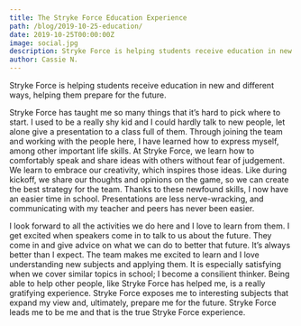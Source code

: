 ```yaml
---
title: The Stryke Force Education Experience
path: /blog/2019-10-25-education/
date: 2019-10-25T00:00:00Z
image: social.jpg
description: Stryke Force is helping students receive education in new and different ways, helping them prepare for the future.
author: Cassie N.
---
```


Stryke Force is helping students receive education in new and different ways, helping them prepare for the future.

<!--more-->

Stryke Force has taught me so many things that it’s hard to pick where to start. I used to be a really shy kid and I could hardly talk to new people, let alone give a presentation to a class full of them. Through joining the team and working with the people here, I have learned how to express myself, among other important life skills. At Stryke Force, we learn how to comfortably speak and share ideas with others without fear of judgement. We learn to embrace our creativity, which inspires those ideas. Like during kickoff, we share our thoughts and opinions on the game, so we can create the best strategy for the team. Thanks to these newfound skills, I now have an easier time in school. Presentations are less nerve-wracking, and communicating with my teacher and peers has never been easier.

I look forward to all the activities we do here and I love to learn from them. I get excited when speakers come in to talk to us about the future. They come in and give advice on what we can do to better that future. It’s always better than I expect. The team makes me excited to learn and I love understanding new subjects and applying them. It is especially satisfying when we cover similar topics in school; I become a consilient thinker. Being able to help other people, like Stryke Force has helped me, is a really gratifying experience. Stryke Force exposes me to interesting subjects that expand my view and, ultimately, prepare me for the future. Stryke Force leads me to be me and that is the true Stryke Force experience.
